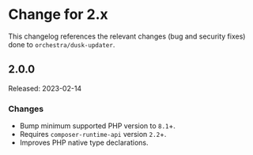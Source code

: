 # Change for 2.x

This changelog references the relevant changes (bug and security fixes) done to `orchestra/dusk-updater`.

## 2.0.0

Released: 2023-02-14

### Changes

* Bump minimum supported PHP version to `8.1`+.
* Requires `composer-runtime-api` version `2.2`+.
* Improves PHP native type declarations.
